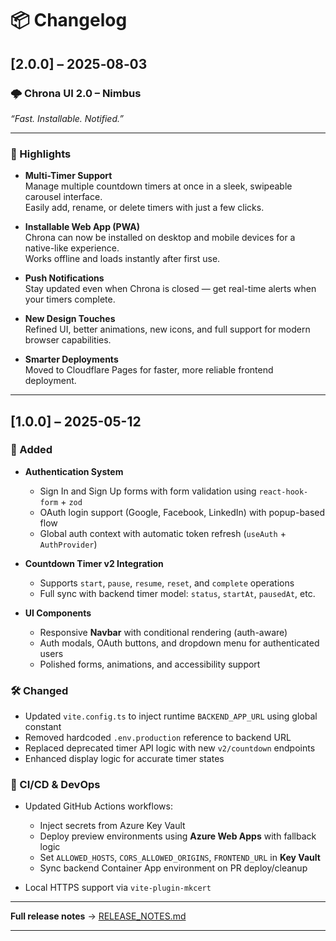 # 📦 Changelog

## [2.0.0] – 2025‑08‑03  
### 🌩 **Chrona UI 2.0 – Nimbus**  
_“Fast. Installable. Notified.”_

---

### 🚀 Highlights

- **Multi-Timer Support**  
  Manage multiple countdown timers at once in a sleek, swipeable carousel interface.  
  Easily add, rename, or delete timers with just a few clicks.

- **Installable Web App (PWA)**  
  Chrona can now be installed on desktop and mobile devices for a native-like experience.  
  Works offline and loads instantly after first use.

- **Push Notifications**  
  Stay updated even when Chrona is closed — get real-time alerts when your timers complete.

- **New Design Touches**  
  Refined UI, better animations, new icons, and full support for modern browser capabilities.

- **Smarter Deployments**  
  Moved to Cloudflare Pages for faster, more reliable frontend deployment.

---

## \[1.0.0] – 2025-05-12

### 🚀 Added

* **Authentication System**

    * Sign In and Sign Up forms with form validation using `react-hook-form` + `zod`
    * OAuth login support (Google, Facebook, LinkedIn) with popup-based flow
    * Global auth context with automatic token refresh (`useAuth` + `AuthProvider`)
* **Countdown Timer v2 Integration**

    * Supports `start`, `pause`, `resume`, `reset`, and `complete` operations
    * Full sync with backend timer model: `status`, `startAt`, `pausedAt`, etc.
* **UI Components**

    * Responsive **Navbar** with conditional rendering (auth-aware)
    * Auth modals, OAuth buttons, and dropdown menu for authenticated users
    * Polished forms, animations, and accessibility support

### 🛠️ Changed

* Updated `vite.config.ts` to inject runtime `BACKEND_APP_URL` using global constant
* Removed hardcoded `.env.production` reference to backend URL
* Replaced deprecated timer API logic with new `v2/countdown` endpoints
* Enhanced display logic for accurate timer states

### 🔧 CI/CD & DevOps

* Updated GitHub Actions workflows:

    * Inject secrets from Azure Key Vault
    * Deploy preview environments using **Azure Web Apps** with fallback logic
    * Set `ALLOWED_HOSTS`, `CORS_ALLOWED_ORIGINS`, `FRONTEND_URL` in **Key Vault**
    * Sync backend Container App environment on PR deploy/cleanup
* Local HTTPS support via `vite-plugin-mkcert`

---

**Full release notes** → [RELEASE\_NOTES.md](./RELEASE_NOTES.md)

---
